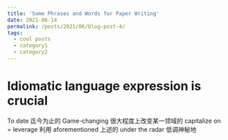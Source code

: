 ```yaml
---
title: 'Some Phrases and Words for Paper Writing'
date: 2021-06-14
permalink: /posts/2021/06/blog-post-4/
tags:
  - cool posts
  - category1
  - category2
---
```

Idiomatic language expression is crucial
======
To date 迄今为止的
Game-changing 很大程度上改变某一领域的
capitalize on = leverage 利用
aforementioned 上述的
under the radar 低调神秘地



